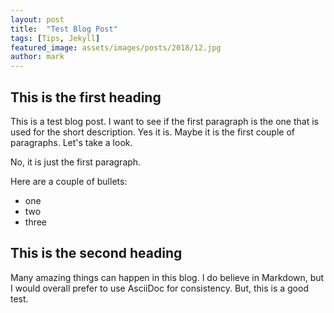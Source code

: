 ```yaml
---
layout: post
title:  "Test Blog Post"
tags: [Tips, Jekyll]
featured_image: assets/images/posts/2018/12.jpg
author: mark
---
```


## This is the first heading

This is a test blog post. I want to see if the first paragraph is the one that is used for the short description.
Yes it is. Maybe it is the first couple of paragraphs. Let's take a look.


No, it is just the first paragraph.

Here are a couple of bullets:

- one
- two
- three

## This is the second heading

Many amazing things can happen in this blog.
I do believe in Markdown, but I would overall prefer to use AsciiDoc for consistency.
But, this is a good test.

